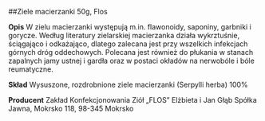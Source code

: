 ##Ziele macierzanki 50g, Flos

**Opis** W zielu macierzanki występują m.in. flawonoidy, saponiny, garbniki i gorycze. Według literatury zielarskiej macierzanka działa wykrztuśnie, ściągająco i odkażająco, dlatego zalecana jest przy wszelkich infekcjach górnych dróg oddechowych. Polecana jest również do płukania w stanach zapalnych jamy ustnej i gardła oraz w postaci okładów na nerwobóle i bóle reumatyczne.

**Skład** Wysuszone, rozdrobnione ziele macierzanki (Serpylli herba) 100%

**Producent** Zakład Konfekcjonowania Ziół „FLOS” Elżbieta i Jan Głąb Spółka Jawna, Mokrsko 118, 98-345 Mokrsko